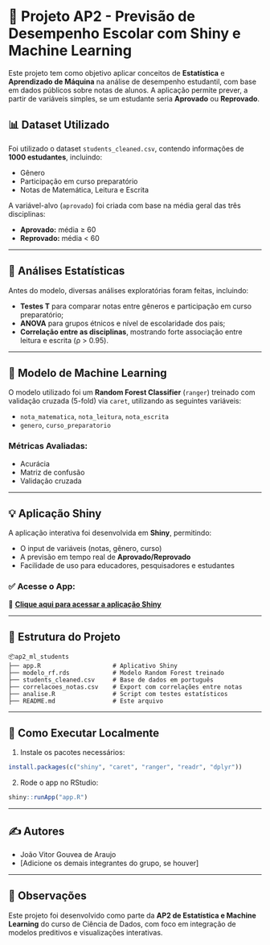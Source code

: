 # 🧠 Projeto AP2 - Previsão de Desempenho Escolar com Shiny e Machine Learning

Este projeto tem como objetivo aplicar conceitos de **Estatística** e **Aprendizado de Máquina** na análise de desempenho estudantil, com base em dados públicos sobre notas de alunos. A aplicação permite prever, a partir de variáveis simples, se um estudante seria **Aprovado** ou **Reprovado**.

## 📊 Dataset Utilizado

Foi utilizado o dataset `students_cleaned.csv`, contendo informações de **1000 estudantes**, incluindo:

- Gênero
- Participação em curso preparatório
- Notas de Matemática, Leitura e Escrita

A variável-alvo (`aprovado`) foi criada com base na média geral das três disciplinas:

- **Aprovado:** média ≥ 60
- **Reprovado:** média < 60

---

## 🧪 Análises Estatísticas

Antes do modelo, diversas análises exploratórias foram feitas, incluindo:

- **Testes T** para comparar notas entre gêneros e participação em curso preparatório;
- **ANOVA** para grupos étnicos e nível de escolaridade dos pais;
- **Correlação entre as disciplinas**, mostrando forte associação entre leitura e escrita (ρ > 0.95).

---

## 🤖 Modelo de Machine Learning

O modelo utilizado foi um **Random Forest Classifier** (`ranger`) treinado com validação cruzada (5-fold) via `caret`, utilizando as seguintes variáveis:

- `nota_matematica`, `nota_leitura`, `nota_escrita`
- `genero`, `curso_preparatorio`

### Métricas Avaliadas:
- Acurácia
- Matriz de confusão
- Validação cruzada

---

## 💡 Aplicação Shiny

A aplicação interativa foi desenvolvida em **Shiny**, permitindo:

- O input de variáveis (notas, gênero, curso)
- A previsão em tempo real de **Aprovado/Reprovado**
- Facilidade de uso para educadores, pesquisadores e estudantes

### ✅ Acesse o App:

🔗 **[Clique aqui para acessar a aplicação Shiny](https://ml2025.shinyapps.io/ap2_ml_students/)**

---

## 📁 Estrutura do Projeto

```
📦ap2_ml_students
├── app.R                    # Aplicativo Shiny
├── modelo_rf.rds            # Modelo Random Forest treinado
├── students_cleaned.csv     # Base de dados em português
├── correlacoes_notas.csv    # Export com correlações entre notas
├── analise.R                # Script com testes estatísticos
├── README.md                # Este arquivo
```

---

## 🚀 Como Executar Localmente

1. Instale os pacotes necessários:

```r
install.packages(c("shiny", "caret", "ranger", "readr", "dplyr"))
```

2. Rode o app no RStudio:

```r
shiny::runApp("app.R")
```

---

## ✍️ Autores

- João Vitor Gouvea de Araujo  
- [Adicione os demais integrantes do grupo, se houver]

---

## 📌 Observações

Este projeto foi desenvolvido como parte da **AP2 de Estatística e Machine Learning** do curso de Ciência de Dados, com foco em integração de modelos preditivos e visualizações interativas.
